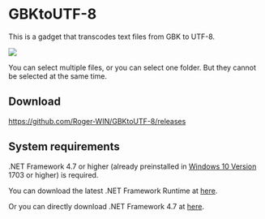 # GBKtoUTF-8

This is a gadget that transcodes text files from GBK to UTF-8.

![](https://i.loli.net/2018/09/09/5b9495b648bec.png)

You can select multiple files, or you can select one folder. But they cannot be selected at the same time.

## Download

https://github.com/Roger-WIN/GBKtoUTF-8/releases

## System requirements

.NET Framework 4.7 or higher (already preinstalled in [Windows 10 Version](ms-settings:about) 1703 or higher) is required.

You can download the latest .NET Framework Runtime at [here](https://www.microsoft.com/net/download/dotnet-framework-runtime).

Or you can directly download .NET Framework 4.7 at [here](https://www.microsoft.com/net/download/thank-you/net47).